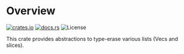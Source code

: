 # Overview

[![crates.io](https://img.shields.io/crates/v/list-any.svg)](https://crates.io/crates/list-any)
[![docs.rs](https://docs.rs/list-any/badge.svg)](https://docs.rs/list-any/)
![License](https://img.shields.io/crates/l/list-any?color=blueviolet)

This crate provides abstractions to type-erase various lists
(Vecs and slices).

